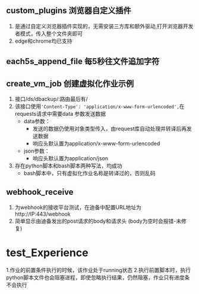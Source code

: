 ## custom_plugins 浏览器自定义插件
1. 是通过自定义浏览器插件实现的，无需安装三方库和额外驱动,打开浏览器开发者模式，传入整个文件夹即可
2. edge和chrome均已支持

## each5s_append_file 每5秒往文件追加字符

## create_vm_job 创建虚拟化作业示例
1. 接口/ds/dbackup/:路由最后有/
2. 该接口使用`'Content-Type': 'application/x-www-form-urlencoded',`在requests请求中需要data 参数发送数据
    - data参数：
        - 发送的数据仍使用对象类型传入，由request库自动处理并转译后再发送数据
        - 响应头默认置为application/x-www-form-urlencoded
    - json参数：
        - 响应头默认置为application/json
3. 存在python脚本和bash脚本两种写法，均成功
    - bash脚本中，只有虚拟化作业名称是转译过的，否则乱码

## webhook_receive
1. 为webhook的接收平台测试，在迪备中配置URL地址为 http://IP:443/webhook
2. 简单显示由迪备发出的post请求的body和请求头 (body为空时会报错-未修复)



# test_Experience
1.作业的前置条件执行的时候，该作业处于running状态
2.执行前置脚本时，执行python脚本文件也会阻塞进程，即使忽略执行结果，仍然阻塞，作业只有进度条不会执行
